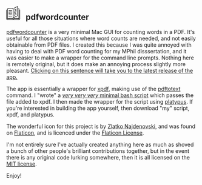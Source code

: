 ##  <img src="https://github.com/ezgranet/pdfwordcounter/blob/master/appIcon%20png.png" alt="Credit by Zlatko Najdenovski, Flaticon License" width="36"> &nbsp; pdfwordcounter


[pdfwordcounter](https://github.com/ezgranet/pdfwordcounter) is a very minimal Mac GUI for counting words in a PDF.  It's useful for all those situations where word counts are needed, and not easily obtainable from PDF files.  I created this because I was quite annoyed with having to deal with PDF word counting for my MPhil disssertation, and it was easier to make a wrapper for the command line prompts.  Nothing here is remotely original, but it does make an annoying process slightly more pleasant.  [Clicking on this sentence will take you to the latest release of the app.](https://github.com/ezgranet/pdfwordcounter/releases/)

The app is essentially a wrapper for [xpdf](https://www.xpdfreader.com/download.html), making use of the [pdftotext](https://www.xpdfreader.com/pdftotext-man.html) command.  I "wrote" a [*very very very* minimal bash script](https://github.com/ezgranet/pdfwordcounter/blob/master/pdfwordcounter.sh) which passes the file added to xpdf.  I then made the wrapper for the script using [platypus](https://sveinbjorn.org/platypus).  If you're interested in building the app yourself, then download "my" script, xpdf, and platypus.

The wonderful icon for this project is by [Zlatko Najdenovski](https://www.flaticon.com/authors/zlatko-najdenovski), and was found on [Flaticon](https://www.flaticon.com), and is licenced under the [Flaticon License](https://file000.flaticon.com/downloads/license/license.pdf).

I'm not entirely sure I've actually created anything here as much as shoved a bunch of other people's brilliant contributions together, but in the event there is any original code lurking somewhere, then it is all licensed on the [MIT license](https://opensource.org/licenses/MIT).

Enjoy!
